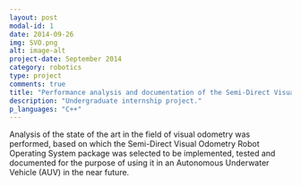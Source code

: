 ```yaml
---
layout: post
modal-id: 1
date: 2014-09-26
img: SVO.png
alt: image-alt
project-date: September 2014
category: robotics
type: project
comments: true
title: "Performance analysis and documentation of the Semi-Direct Visual Odometry ROS package"
description: "Undergraduate internship project."
p_languages: "C++"
---
```


Analysis of the state of the art in the field of visual odometry was performed, based on
which the Semi-Direct Visual Odometry Robot Operating System package was selected
to be implemented, tested and documented for the purpose of using it in an Autonomous
Underwater Vehicle (AUV) in the near future.

